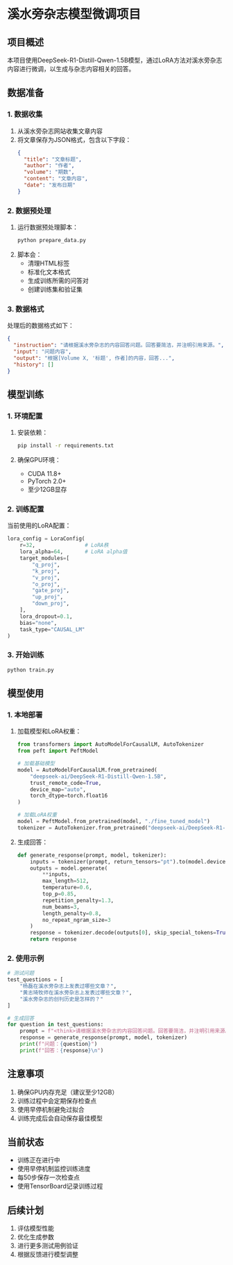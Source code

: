# 溪水旁杂志模型微调项目

## 项目概述
本项目使用DeepSeek-R1-Distill-Qwen-1.5B模型，通过LoRA方法对溪水旁杂志内容进行微调，以生成与杂志内容相关的回答。

## 数据准备

### 1. 数据收集
1. 从溪水旁杂志网站收集文章内容
2. 将文章保存为JSON格式，包含以下字段：
   ```json
   {
     "title": "文章标题",
     "author": "作者",
     "volume": "期数",
     "content": "文章内容",
     "date": "发布日期"
   }
   ```

### 2. 数据预处理
1. 运行数据预处理脚本：
   ```bash
   python prepare_data.py
   ```
2. 脚本会：
   - 清理HTML标签
   - 标准化文本格式
   - 生成训练所需的问答对
   - 创建训练集和验证集

### 3. 数据格式
处理后的数据格式如下：
```json
{
  "instruction": "请根据溪水旁杂志的内容回答问题。回答要简洁，并注明引用来源。",
  "input": "问题内容",
  "output": "根据[Volume X, '标题', 作者]的内容，回答...",
  "history": []
}
```

## 模型训练

### 1. 环境配置
1. 安装依赖：
   ```bash
   pip install -r requirements.txt
   ```

2. 确保GPU环境：
   - CUDA 11.8+
   - PyTorch 2.0+
   - 至少12GB显存

### 2. 训练配置
当前使用的LoRA配置：
```python
lora_config = LoraConfig(
    r=32,                # LoRA秩
    lora_alpha=64,       # LoRA alpha值
    target_modules=[
        "q_proj",
        "k_proj",
        "v_proj",
        "o_proj",
        "gate_proj",
        "up_proj",
        "down_proj",
    ],
    lora_dropout=0.1,
    bias="none",
    task_type="CAUSAL_LM"
)
```

### 3. 开始训练
```bash
python train.py
```

## 模型使用

### 1. 本地部署
1. 加载模型和LoRA权重：
   ```python
   from transformers import AutoModelForCausalLM, AutoTokenizer
   from peft import PeftModel
   
   # 加载基础模型
   model = AutoModelForCausalLM.from_pretrained(
       "deepseek-ai/DeepSeek-R1-Distill-Qwen-1.5B",
       trust_remote_code=True,
       device_map="auto",
       torch_dtype=torch.float16
   )
   
   # 加载LoRA权重
   model = PeftModel.from_pretrained(model, "./fine_tuned_model")
   tokenizer = AutoTokenizer.from_pretrained("deepseek-ai/DeepSeek-R1-Distill-Qwen-1.5B", trust_remote_code=True)
   ```

2. 生成回答：
   ```python
   def generate_response(prompt, model, tokenizer):
       inputs = tokenizer(prompt, return_tensors="pt").to(model.device)
       outputs = model.generate(
           **inputs,
           max_length=512,
           temperature=0.6,
           top_p=0.85,
           repetition_penalty=1.3,
           num_beams=3,
           length_penalty=0.8,
           no_repeat_ngram_size=3
       )
       response = tokenizer.decode(outputs[0], skip_special_tokens=True)
       return response
   ```

### 2. 使用示例
```python
# 测试问题
test_questions = [
    "杨磊在溪水旁杂志上发表过哪些文章？",
    "黄志琦牧师在溪水旁杂志上发表过哪些文章？",
    "溪水旁杂志的创刊历史是怎样的？"
]

# 生成回答
for question in test_questions:
    prompt = f"<think>请根据溪水旁杂志的内容回答问题。回答要简洁，并注明引用来源。</think>\n\n问题：{question}\n\n回答："
    response = generate_response(prompt, model, tokenizer)
    print(f"问题：{question}")
    print(f"回答：{response}\n")
```

## 注意事项
1. 确保GPU内存充足（建议至少12GB）
2. 训练过程中会定期保存检查点
3. 使用早停机制避免过拟合
4. 训练完成后会自动保存最佳模型

## 当前状态
- 训练正在进行中
- 使用早停机制监控训练进度
- 每50步保存一次检查点
- 使用TensorBoard记录训练过程

## 后续计划
1. 评估模型性能
2. 优化生成参数
3. 进行更多测试用例验证
4. 根据反馈进行模型调整 